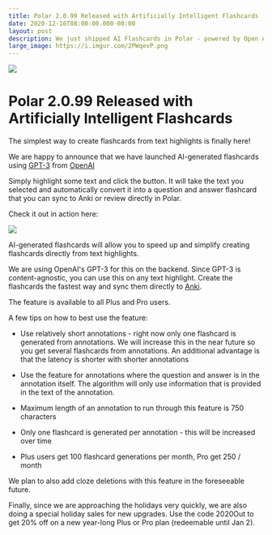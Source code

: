 ```yaml
---
title: Polar 2.0.99 Released with Artificially Intelligent Flashcards
date: 2020-12-16T08:00:00.000-08:00
layout: post
description: We just shipped AI Flashcards in Polar - powered by Open AI and GPT3. Simply highlight some text and click the button. It will take the text you selected and automatically convert it into a question and answer flashcard that you can sync to Anki or review directly in Polar.
large_image: https://i.imgur.com/2PWqevP.png
---
```


<img class="img-fluid" src="https://i.imgur.com/GFj8gYz.png">

# Polar 2.0.99 Released with Artificially Intelligent Flashcards

The simplest way to create flashcards from text highlights is finally here!

We are happy to announce that we have launched AI-generated flashcards using <a
href="https://en.wikipedia.org/wiki/GPT-3">GPT-3</a> from <a href="https://openai.com/blog/openai-api/">OpenAI</a>

Simply highlight some text and click the button. It will take the text you
selected and automatically convert it into a question and answer flashcard that
you can sync to Anki or review directly in Polar.

Check it out in action here:

<img class="img-fluid" src="https://i.imgur.com/Iu1ilJ0.gifv">

AI-generated flashcards will allow you to speed up and simplify creating
flashcards directly from text highlights.

We are using OpenAI's GPT-3 for this on the backend. Since GPT-3 is
content-agnostic, you can use this on any text highlight. Create the flashcards
the fastest way and sync them directly to <a rel="nofollow" href="https://ankiweb.net/about">Anki</a>.

The feature is available to all Plus and Pro users.

A few tips on how to best use the feature:

- Use relatively short annotations - right now only one flashcard is generated
from annotations. We will increase this in the near future so you get several
flashcards from annotations. An additional advantage is that the latency is
shorter with shorter annotations

- Use the feature for annotations where the question and answer is in the
annotation itself. The algorithm will only use information that is provided in
the text of the annotation.

- Maximum length of an annotation to run through this feature is 750 characters

- Only one flashcard is generated per annotation - this will be increased over time

- Plus users get 100 flashcard generations per month, Pro get 250 / month

We plan to also add cloze deletions with this feature in the foreseeable future.

Finally, since we are approaching the holidays very quickly, we are also doing a
special holiday sales for new upgrades. Use the code 2020Out to get 20% off on a
new year-long Plus or Pro plan (redeemable until Jan 2).
